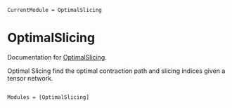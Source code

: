 ```@meta
CurrentModule = OptimalSlicing
```

# OptimalSlicing

Documentation for [OptimalSlicing](https://github.com/wotto27oct/OptimalSlicing.jl).

Optimal Slicing find the optimal contraction path and slicing indices given a tensor network.

```@index
```

```@autodocs
Modules = [OptimalSlicing]
```
